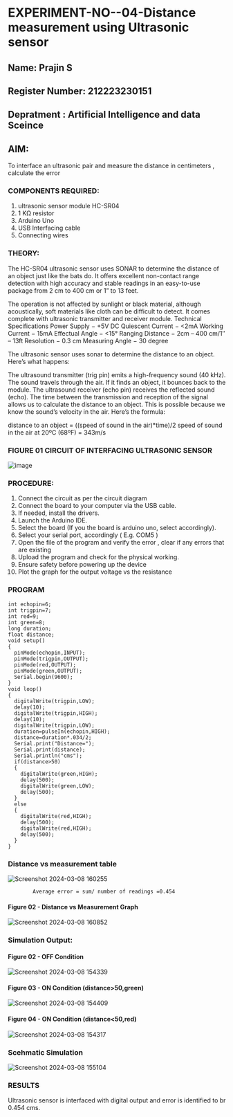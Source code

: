 # EXPERIMENT-NO--04-Distance measurement using Ultrasonic sensor
## Name: Prajin S
## Register Number: 212223230151
## Depratment : Artificial Intelligence and data Sceince
## AIM: 
To interface an ultrasonic pair and measure the distance in centimeters , calculate the error
 
### COMPONENTS REQUIRED:
1.	ultrasonic sensor module HC-SR04
2.	1 KΩ resistor 
3.	Arduino Uno 
4.	USB Interfacing cable 
5.	Connecting wires 


### THEORY: 
The HC-SR04 ultrasonic sensor uses SONAR to determine the distance of an object just like the bats do. It offers excellent non-contact range detection with high accuracy and stable readings in an easy-to-use package from 2 cm to 400 cm or 1” to 13 feet.

The operation is not affected by sunlight or black material, although acoustically, soft materials like cloth can be difficult to detect. It comes complete with ultrasonic transmitter and receiver module.
Technical Specifications
Power Supply − +5V DC
Quiescent Current − <2mA
Working Current − 15mA
Effectual Angle − <15°
Ranging Distance − 2cm – 400 cm/1″ – 13ft
Resolution − 0.3 cm
Measuring Angle − 30 degree

The ultrasonic sensor uses sonar to determine the distance to an object. Here’s what happens:

The ultrasound transmitter (trig pin) emits a high-frequency sound (40 kHz).
The sound travels through the air. If it finds an object, it bounces back to the module.
The ultrasound receiver (echo pin) receives the reflected sound (echo).
The time between the transmission and reception of the signal allows us to calculate the distance to an object. This is possible because we know the sound’s velocity in the air. Here’s the formula:

distance to an object = ((speed of sound in the air)*time)/2
speed of sound in the air at 20ºC (68ºF) = 343m/s

### FIGURE 01 CIRCUIT OF INTERFACING ULTRASONIC SENSOR 


![image](https://user-images.githubusercontent.com/36288975/166430594-5adb4ca9-5a42-4781-a7e6-7236b3766a85.png)



### PROCEDURE:
1.	Connect the circuit as per the circuit diagram 
2.	Connect the board to your computer via the USB cable.
3.	If needed, install the drivers.
4.	Launch the Arduino IDE.
5.	Select the board (If you the board is arduino uno, select accordingly).
6.	Select your serial port, accordingly ( E.g. COM5 )
7.	Open the file of the program  and verify the error , clear if any errors that are existing 
8.	Upload the program and check for the physical working. 
9.	Ensure safety before powering up the device 
10.	Plot the graph for the output voltage vs the resistance 


### PROGRAM 
```
int echopin=6;
int trigpin=7;
int red=9;
int green=8;
long duration;
float distance;
void setup()
{
  pinMode(echopin,INPUT);
  pinMode(trigpin,OUTPUT);
  pinMode(red,OUTPUT);
  pinMode(green,OUTPUT);
  Serial.begin(9600);
}
void loop()
{
  digitalWrite(trigpin,LOW);
  delay(10);
  digitalWrite(trigpin,HIGH);
  delay(10);
  digitalWrite(trigpin,LOW);
  duration=pulseIn(echopin,HIGH);
  distance=duration*.034/2;
  Serial.print("Distance=");
  Serial.print(distance);
  Serial.println("cms");
  if(distance>50)
  {
    digitalWrite(green,HIGH);
    delay(500);
    digitalWrite(green,LOW);
    delay(500);
  }
  else
  {
    digitalWrite(red,HIGH);
    delay(500);
    digitalWrite(red,HIGH);
    delay(500);
  }
}
```


### Distance vs measurement table 

			
 ![Screenshot 2024-03-08 160255](https://github.com/Prajin19/Experiment--04-Interfacing-digital-output-with-arduino-ultrasonic-sensor/assets/144979377/d47f60cf-3ac7-4540-a1a7-c7a935ecbcaa)

			
			
			
			
			
			Average error = sum/ number of readings =0.454


 #### Figure 02 - Distance vs Measurement Graph
 ![Screenshot 2024-03-08 160852](https://github.com/Prajin19/Experiment--04-Interfacing-digital-output-with-arduino-ultrasonic-sensor/assets/144979377/1ebcab68-f2db-4d9c-9cd7-32fcb64fe180)


### Simulation Output:
#### Figure 02 - OFF Condition
![Screenshot 2024-03-08 154339](https://github.com/Prajin19/Experiment--04-Interfacing-digital-output-with-arduino-ultrasonic-sensor/assets/144979377/a5f931c2-86ac-4117-830a-03eb0f50070a)
#### Figure  03 - ON Condition (distance>50,green)
![Screenshot 2024-03-08 154409](https://github.com/Prajin19/Experiment--04-Interfacing-digital-output-with-arduino-ultrasonic-sensor/assets/144979377/f93bd2b6-bd0e-4d0a-986e-911ae074d993)
#### Figure 04 - ON Condition (distance<50,red)
![Screenshot 2024-03-08 154317](https://github.com/Prajin19/Experiment--04-Interfacing-digital-output-with-arduino-ultrasonic-sensor/assets/144979377/9cc2f31e-ca37-4910-8532-03d687f8f4d3)

### Scehmatic Simulation
![Screenshot 2024-03-08 155104](https://github.com/Prajin19/Experiment--04-Interfacing-digital-output-with-arduino-ultrasonic-sensor/assets/144979377/ffa9f131-a1e3-4a6a-903a-d083d6d8055c)





### RESULTS

Ultrasonic sensor is interfaced with digital output and error is identified to br 0.454 cms. 


 
